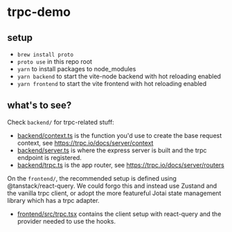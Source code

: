 # trpc-demo

## setup

* `brew install proto`
* `proto use` in this repo root
* `yarn` to install packages to node_modules
* `yarn backend` to start the vite-node backend with hot reloading enabled
* `yarn frontend` to start the vite frontend with hot reloading enabled

## what's to see?

Check `backend/` for trpc-related stuff:
* [backend/context.ts][] is the function you'd use to create the base request
    context, see https://trpc.io/docs/server/context
* [backend/server.ts][] is where the express server is built and the trpc
    endpoint is registered.
* [backend/trpc.ts][] is the app router, see https://trpc.io/docs/server/routers

On the `frontend/`, the recommended setup is defined using @tanstack/react-query.
We could forgo this and instead use Zustand and the vanilla trpc client, or adopt
the more featureful Jotai state management library which has a trpc adapter.
* [frontend/src/trpc.tsx][] contains the client setup with react-query and the
    provider needed to use the hooks.

[backend/context.ts]: backend/context.ts
[backend/server.ts]: backend/server.ts
[backend/trpc.ts]: backend/trpc.ts
[frontend/src/trpc.tsx]: frontend/src/trpc.tsx
